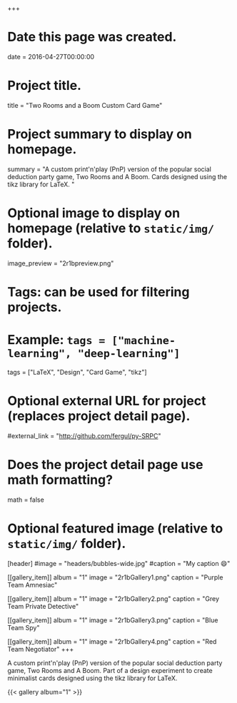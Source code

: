 
+++
# Date this page was created.
date = 2016-04-27T00:00:00

# Project title.
title = "Two Rooms and a Boom Custom Card Game"

# Project summary to display on homepage.
summary = "A custom print'n'play (PnP) version of the popular social deduction party game, Two Rooms and A Boom. Cards designed using the tikz library for LaTeX. "

# Optional image to display on homepage (relative to `static/img/` folder).
image_preview = "2r1bpreview.png"

# Tags: can be used for filtering projects.
# Example: `tags = ["machine-learning", "deep-learning"]`
tags = ["LaTeX", "Design", "Card Game", "tikz"]

# Optional external URL for project (replaces project detail page).
#external_link = "http://github.com/fergul/py-SRPC"

# Does the project detail page use math formatting?
math = false

# Optional featured image (relative to `static/img/` folder).
[header]
#image = "headers/bubbles-wide.jpg"
#caption = "My caption :smile:"

[[gallery_item]]
album = "1"
image = "2r1bGallery1.png"
caption = "Purple Team Amnesiac"
    
[[gallery_item]]
album = "1"
image = "2r1bGallery2.png"
caption = "Grey Team Private Detective"

[[gallery_item]]
album = "1"
image = "2r1bGallery3.png"
caption = "Blue Team Spy"

[[gallery_item]]
album = "1"
image = "2r1bGallery4.png"
caption = "Red Team Negotiator"
+++

A custom print'n'play (PnP) version of the popular social deduction party game, Two Rooms and A Boom. Part of a design experiment to create minimalist cards designed using the tikz library for LaTeX. 

{{< gallery album="1" >}}